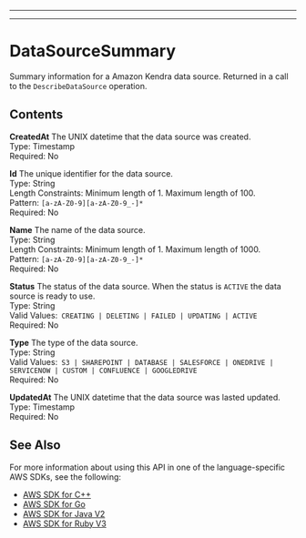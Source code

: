 --------

--------

# DataSourceSummary<a name="API_DataSourceSummary"></a>

Summary information for a Amazon Kendra data source\. Returned in a call to the `DescribeDataSource` operation\.

## Contents<a name="API_DataSourceSummary_Contents"></a>

 **CreatedAt**   <a name="Kendra-Type-DataSourceSummary-CreatedAt"></a>
The UNIX datetime that the data source was created\.  
Type: Timestamp  
Required: No

 **Id**   <a name="Kendra-Type-DataSourceSummary-Id"></a>
The unique identifier for the data source\.  
Type: String  
Length Constraints: Minimum length of 1\. Maximum length of 100\.  
Pattern: `[a-zA-Z0-9][a-zA-Z0-9_-]*`   
Required: No

 **Name**   <a name="Kendra-Type-DataSourceSummary-Name"></a>
The name of the data source\.  
Type: String  
Length Constraints: Minimum length of 1\. Maximum length of 1000\.  
Pattern: `[a-zA-Z0-9][a-zA-Z0-9_-]*`   
Required: No

 **Status**   <a name="Kendra-Type-DataSourceSummary-Status"></a>
The status of the data source\. When the status is `ACTIVE` the data source is ready to use\.  
Type: String  
Valid Values:` CREATING | DELETING | FAILED | UPDATING | ACTIVE`   
Required: No

 **Type**   <a name="Kendra-Type-DataSourceSummary-Type"></a>
The type of the data source\.  
Type: String  
Valid Values:` S3 | SHAREPOINT | DATABASE | SALESFORCE | ONEDRIVE | SERVICENOW | CUSTOM | CONFLUENCE | GOOGLEDRIVE`   
Required: No

 **UpdatedAt**   <a name="Kendra-Type-DataSourceSummary-UpdatedAt"></a>
The UNIX datetime that the data source was lasted updated\.   
Type: Timestamp  
Required: No

## See Also<a name="API_DataSourceSummary_SeeAlso"></a>

For more information about using this API in one of the language\-specific AWS SDKs, see the following:
+  [AWS SDK for C\+\+](https://docs.aws.amazon.com/goto/SdkForCpp/kendra-2019-02-03/DataSourceSummary) 
+  [AWS SDK for Go](https://docs.aws.amazon.com/goto/SdkForGoV1/kendra-2019-02-03/DataSourceSummary) 
+  [AWS SDK for Java V2](https://docs.aws.amazon.com/goto/SdkForJavaV2/kendra-2019-02-03/DataSourceSummary) 
+  [AWS SDK for Ruby V3](https://docs.aws.amazon.com/goto/SdkForRubyV3/kendra-2019-02-03/DataSourceSummary) 